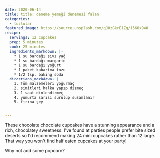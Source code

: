 ```yaml
---
date: 2020-06-14
title: title: deneme yemeği denemesi falan
categories:
  - tuzlular
featured_image: https://source.unsplash.com/qJ0zGkrE1Zg/1560x940
recipe:
  servings: 12 cupcakes
  prep: 5 minutes
  cook: 25 minutes
  ingredients_markdown: |-
    * 1 su bardağı sıvı yağ
    * 1 su bardağı margarin
    * 1 su bardağı yoğurt
    * 1 paket kabartma tozu
    * 1/2 tsp. baking soda
  directions_markdown: |-
    1. Tüm malzemeleri yoğurmaç
    2. simitleri halka yapıp dizmeç
    3. 1 saat dinlendirmeç
    4. yumurta sarısı sürülüp susamlanır
    5. fırına şey


---
```

These chocolate chocolate cupcakes have a stunning appearance and a rich, chocolatey sweetness. I've found at parties people prefer bite sized deserts so I'd recommend making 24 mini cupcakes rather than 12 large. That way you won't find half eaten cupcakes at your party!

Why not add some popcorn?
